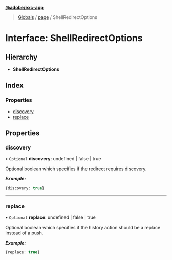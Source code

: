 **[@adobe/exc-app](../README.md)**

> [Globals](../README.md) / [page](../modules/page.md) / ShellRedirectOptions

# Interface: ShellRedirectOptions

## Hierarchy

* **ShellRedirectOptions**

## Index

### Properties

* [discovery](page.shellredirectoptions.md#discovery)
* [replace](page.shellredirectoptions.md#replace)

## Properties

### discovery

• `Optional` **discovery**: undefined \| false \| true

Optional boolean which specifies if the redirect requires discovery.

***Example:***

```typescript
{discovery: true}
```

___

### replace

• `Optional` **replace**: undefined \| false \| true

Optional boolean which specifies if the history action should be a replace
instead of a push.

***Example:***

```typescript
{replace: true}
```
